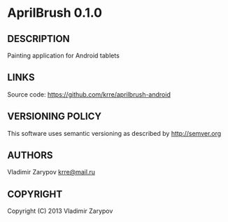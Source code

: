 AprilBrush 0.1.0
================

DESCRIPTION
-----------
Painting application for Android tablets

LINKS
-----
Source code: https://github.com/krre/aprilbrush-android

VERSIONING POLICY
-----------------
This software uses semantic versioning as described by http://semver.org

AUTHORS
-------
Vladimir Zarypov <krre@mail.ru>

COPYRIGHT
---------
Copyright (C) 2013 Vladimir Zarypov
